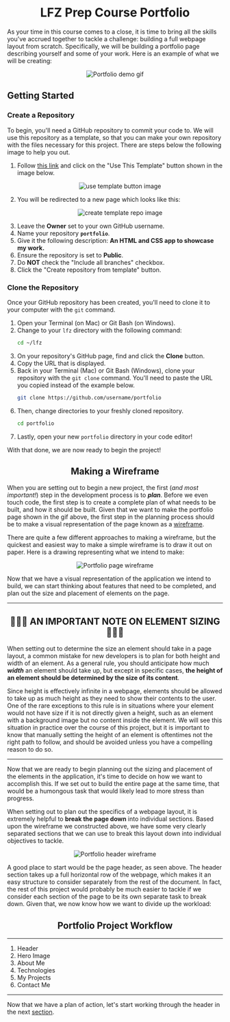 # <div align="center">LFZ Prep Course Portfolio</div>

As your time in this course comes to a close, it is time to bring all the skills you've accrued together to tackle a challenge: building a full webpage layout from scratch. Specifically, we will be building a portfolio page describing yourself and some of your work. Here is an example of what we will be creating:

<p align="center">
  <img src="assets/readme_assets/complete-project.gif" alt="Portfolio demo gif">
</p>

## Getting Started

### Create a Repository

To begin, you'll need a GitHub repository to commit your code to. We will use this repository as a template, so that you can make your own repository with the files necessary for this project. There are steps below the following image to help you out.

1. Follow <a href="https://github.com/Learning-Fuze/lfz-prep-portfolio" target="_blank">this link</a> and click on the "Use This Template" button shown in the image below.
    <p align="center">
      <img src="assets/readme_assets/use-template.png" alt="use template button image">
    </p>
1. You will be redirected to a new page which looks like this:
    <p align="center">
      <img src="assets/readme_assets/create-template-repo.png" alt="create template repo image">
    </p>
1. Leave the **Owner** set to your own GitHub username.
1. Name your repository **`portfolio`**.
1. Give it the following description: **An HTML and CSS app to showcase my work.**
1. Ensure the repository is set to **Public**.
1. Do **NOT** check the "Include all branches" checkbox.
1. Click the "Create repository from template" button.

### Clone the Repository

Once your GitHub repository has been created, you'll need to clone it to your computer with the `git` command.

1. Open your Terminal (on Mac) or Git Bash (on Windows).
1. Change to your `lfz` directory with the following command:
    ```bash
    cd ~/lfz
    ```
1. On your repository's GitHub page, find and click the **Clone** button.
1. Copy the URL that is displayed.
1. Back in your Terminal (Mac) or Git Bash (Windows), clone your repository with the `git clone` command. You'll need to paste the URL you copied instead of the example below.
    ```bash
    git clone https://github.com/username/portfolio
    ```
1. Then, change directories to your freshly cloned repository.
    ```bash
    cd portfolio
    ```
1. Lastly, open your new `portfolio` directory in your code editor!

With that done, we are now ready to begin the project!

## <div align="center">Making a Wireframe</div>

When you are setting out to begin a new project, the first (*and most important!*) step in the development process is to ___plan___. Before we even touch code, the first step is to create a complete plan of what needs to be built, and how it should be built. Given that we want to make the portfolio page shown in the gif above, the first step in the planning process should be to make a visual representation of the page known as a [wireframe](https://en.wikipedia.org/wiki/Website_wireframe).

There are quite a few different approaches to making a wireframe, but the quickest and easiest way to make a simple wireframe is to draw it out on paper. Here is a drawing representing what we intend to make:

<p align="center">
  <img src="assets/readme_assets/wireframe.jpg" alt="Portfolio page wireframe">
</p>

Now that we have a visual representation of the application we intend to build, we can start thinking about features that need to be completed, and plan out the size and placement of elements on the page.


---
## <div align="center">🚨🚨🚨 **AN IMPORTANT NOTE ON ELEMENT SIZING** 🚨🚨🚨</div>

When setting out to determine the size an element should take in a page layout, a common mistake for new developers is to plan for both height and width of an element. As a general rule, you should anticipate how much ___width___ an element should take up, but except in specific cases, __the height of an element should be determined by the size of its content__.

Since height is effectively infinite in a webpage, elements should be allowed to take up as much height as they need to show their contents to the user. One of the rare exceptions to this rule is in situations where your element would not have size if it is not directly given a height, such as an element with a background image but no content inside the element. We will see this situation in practice over the course of this project, but it is important to know that manually setting the height of an element is oftentimes not the right path to follow, and should be avoided unless you have a compelling reason to do so.

---

Now that we are ready to begin planning out the sizing and placement of the elements in the application, it's time to decide on how we want to accomplish this. If we set out to build the entire page at the same time, that would be a humongous task that would likely lead to more stress than progress.

When setting out to plan out the specifics of a webpage layout, it is extremely helpful to **break the page down** into individual sections. Based upon the wireframe we constructed above, we have some very clearly separated sections that we can use to break this layout down into individual objectives to tackle.

<p align="center">
  <img src="assets/readme_assets/header.png" alt="Portfolio header wireframe">
</p>

A good place to start would be the page header, as seen above. The header section takes up a full horizontal row of the webpage, which makes it an easy structure to consider separately from the rest of the document. In fact, the rest of this project would probably be much easier to tackle if we consider each section of the page to be its own separate task to break down. Given that, we now know how we want to divide up the workload:

## <div align="center">Portfolio Project Workflow</div>
___
1. Header
1. Hero Image
1. About Me
1. Technologies
1. My Projects
1. Contact Me

___

Now that we have a plan of action, let's start working through the header in the next [section](HEADER.md).
